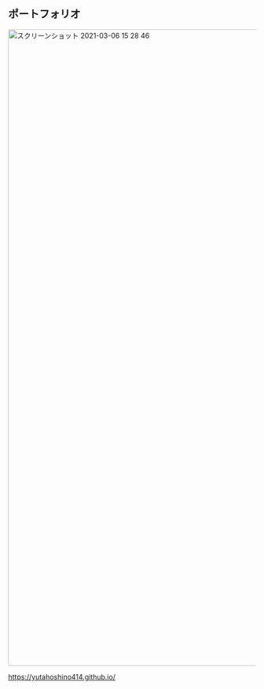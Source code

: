 ## ポートフォリオ  

<img width="1293" alt="スクリーンショット 2021-03-06 15 28 46" src="https://user-images.githubusercontent.com/72447845/110197730-e8241000-7e90-11eb-9fb0-5ab13f9c3e24.png">

https://yutahoshino414.github.io/

